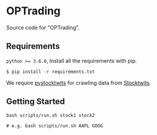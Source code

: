 # OPTrading

Source code for "OPTrading".

## Requirements

`python >= 3.6.0`, Install all the requirements with pip.

```
$ pip install -r requirements.txt
```

We require [pystocktwits](https://github.com/khmurakami/pystocktwits) for crawling data from [Stocktwits](https://stocktwits.com/).


## Getting Started

```
bash scripts/run.sh stock1 stock2

# e.g. bash scripts/run.sh AAPL GOOG
```


